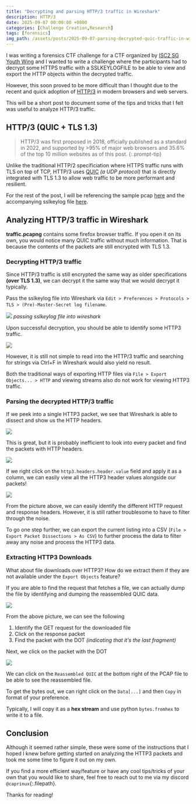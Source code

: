 ```yaml
---
title: "Decrypting and parsing HTTP/3 traffic in Wireshark"
description: HTTP/3 
date: 2025-09-07 00:00:00 +0800
categories: [Challenge Creation,Research]
tags: [forensics]
img_path: /assets/posts/2025-09-07-parsing-decrypted-quic-traffic-in-wireshark/
---
```


I was writing a forensics CTF challenge for a CTF organized by [ISC2 SG Youth Wing](https://www.isc2chapter.sg/youth-wing) and I wanted to write a challenge where the participants had to decrypt some HTTPS traffic with a SSLKEYLOGFILE to be able to view and export the HTTP objects within the decrypted traffic.

However, this soon proved to be more difficult than I thought due to the recent and quick adoption of [HTTP/3](https://en.wikipedia.org/wiki/HTTP/3) in modern browsers and web servers.

This will be a short post to document some of the tips and tricks that I felt was useful to analyze HTTP/3 traffic.

## HTTP/3 (QUIC + TLS 1.3)

> HTTP/3 was first proposed in 2018, officially published as a standard in 2022, and supported by >95% of major web browsers and 35.6% of the top 10 million websites as of this post.
{:.prompt-tip}

Unlike the traditional HTTP/2 specificiation where HTTPS traffic runs with TLS on top of TCP, HTTP/3 uses [QUIC](https://en.wikipedia.org/wiki/QUIC) _(a UDP protocol)_ that is directly integrated with TLS 1.3 to allow web traffic to be more performant and resilient.

For the rest of the post, I will be referencing the sample pcap [here](/assets/posts/2025-09-07-parsing-decrypted-quic-traffic-in-wireshark/traffic.pcapng) and the accompanying sslkeylog file [here](/assets/posts/2025-09-07-parsing-decrypted-quic-traffic-in-wireshark/sslkey.log).

## Analyzing HTTP/3 traffic in Wireshark

**traffic.pcapng** contains some firefox browser traffic. If you open it on its own, you would notice many QUIC traffic without much information. That is because the contents of the packets are still encrypted with TLS 1.3.

### Decrypting HTTP/3 traffic

Since HTTP/3 traffic is still encrypted the same way as older specifications **(over TLS 1.3)**, we can decrypt it the same way that we would decrypt it typically.

Pass the sslkeylog file into Wireshark via `Edit > Preferences > Protocols > TLS > (Pre)-Master-Secret log filename`.

![](tlskeylogfile.png)
_passing sslkeylog file into wireshark_

Upon successful decryption, you should be able to identify some HTTP3 traffic.

![](decrypted_http3_packets.png)

However, it is still not simple to read into the HTTP/3 traffic and searching for strings via Ctrl+F in Wireshark would also yield no result.

Both the traditional ways of exporting HTTP files via `File > Export Objects... > HTTP` and viewing streams also do not work for viewing HTTP3 traffic.

### Parsing the decrypted HTTP/3 traffic

If we peek into a single HTTP3 packet, we see that Wireshark is able to dissect and show us the HTTP headers.

![](decrypted_http3_packet.png)

This is great, but it is probably inefficient to look into every packet and find the packets with HTTP headers.

![](wireshark_http3_header_fields.png)

If we right click on the `http3.headers.header.value` field and apply it as a column, we can easily view all the HTTP3 header values alongside our packets!

![](http3_headers.png)

From the picture above, we can easily identify the different HTTP request and response headers. However, it is still rather troublesome to have to filter through the noise.

To go one step further, we can export the current listing into a CSV (`File > Export Packet Dissections > As CSV`) to further process the data to filter away any noise and process the HTTP3 data.

### Extracting HTTP3 Downloads

What about file downloads over HTTP3? How do we extract them if they are not available under the `Export Objects` feature?

If you are able to find the request that fetches a file, we can actually dump the file by identifying and dumping the reassembled QUIC data.

![](identifying_the_response.png)

From the above picture, we can see the following

1. Identify the GET request for the downloaded file
2. Click on the response packet
3. Find the packet with the DOT _(indicating that it's the last fragment)_

Next, we click on the packet with the DOT

![](getting_the_response_file.png)

We can click on the `Reassembled QUIC` at the bottom right of the PCAP file to be able to see the reassembled file.

To get the bytes out, we can right click on the `Data[...]` and then `Copy` in format of your preference.

Typically, I will copy it as a **hex stream** and use python `bytes.fromhex` to write it to a file.

## Conclusion

Although it seemed rather simple, these were some of the instructions that I hoped I knew before getting started on analyzing the HTTP3 packets and took me some time to figure it out on my own.

If you find a more efficient way/feature or have any cool tips/tricks of your own that you would like to share, feel free to reach out to me via my discord `@caprinux`{:.filepath}.

Thanks for reading!
